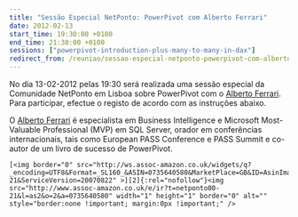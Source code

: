 ```yaml
---
title: "Sessão Especial NetPonto: PowerPivot com Alberto Ferrari"
date: 2012-02-13
start_time: 19:30:00 +0100
end_time: 21:30:00 +0100
sessions: ["powerpivot-introduction-plus-many-to-many-in-dax"]
redirect_from: /reuniao/sessao-especial-netponto-powerpivot-com-alberto-ferrari/
---
```

No dia 13-02-2012 pelas 19:30 será realizada uma sessão especial da Comunidade NetPonto em Lisboa sobre PowerPivot com o [Alberto Ferrari][1]. Para participar, efectue o registo de acordo com as instruções abaixo.

O [Alberto Ferrari][1] é especialista em Business Intelligence e Microsoft Most-Valuable Professional (MVP) em SQL Server, orador em conferências internacionais, tais como European PASS Conference e PASS Summit e co-autor de um livro de sucesso de PowerPivot.

	[<img border="0" src="http://ws.assoc-amazon.co.uk/widgets/q?_encoding=UTF8&Format=_SL160_&ASIN=0735640580&MarketPlace=GB&ID=AsinImage&WS=1&tag=netponto00-21&ServiceVersion=20070822" >][2]{:rel="nofollow"}<img src="http://www.assoc-amazon.co.uk/e/ir?t=netponto00-21&l=as2&o=2&a=0735640580" width="1" height="1" border="0" alt="" style="border:none !important; margin:0px !important;" />

[1]: http://netponto.org/membro/alberto-ferrari/ "Clique para ver o perfil de Alberto Ferrari na Comunidade NetPonto"
[2]: http://www.amazon.co.uk/gp/product/0735640580/ref=as_li_tf_il?ie=UTF8&tag=netponto00-21&linkCode=as2&camp=1634&creative=6738&creativeASIN=0735640580 "Livro: Microsoft PowerPivot for Excel 2010: Give Your Data Meaning"

